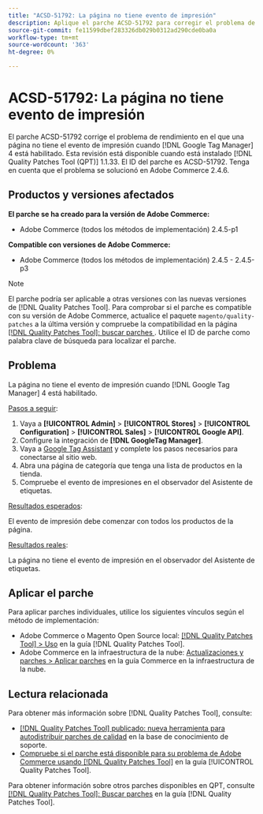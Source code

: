 ```yaml
---
title: "ACSD-51792: La página no tiene evento de impresión"
description: Aplique el parche ACSD-51792 para corregir el problema de rendimiento de Adobe Commerce en el que una página no tiene el evento de impresión cuando Google Tag Manager 4 está habilitado.
source-git-commit: fe11599dbef283326db029b0312ad290cde0ba0a
workflow-type: tm+mt
source-wordcount: '363'
ht-degree: 0%

---
```


# ACSD-51792: La página no tiene evento de impresión

El parche ACSD-51792 corrige el problema de rendimiento en el que una página no tiene el evento de impresión cuando [!DNL Google Tag Manager] 4 está habilitado. Esta revisión está disponible cuando está instalado [!DNL Quality Patches Tool (QPT)] 1.1.33. El ID del parche es ACSD-51792. Tenga en cuenta que el problema se solucionó en Adobe Commerce 2.4.6.

## Productos y versiones afectados

**El parche se ha creado para la versión de Adobe Commerce:**

* Adobe Commerce (todos los métodos de implementación) 2.4.5-p1

**Compatible con versiones de Adobe Commerce:**

* Adobe Commerce (todos los métodos de implementación) 2.4.5 - 2.4.5-p3

>[!NOTE]
>
>El parche podría ser aplicable a otras versiones con las nuevas versiones de [!DNL Quality Patches Tool]. Para comprobar si el parche es compatible con su versión de Adobe Commerce, actualice el paquete `magento/quality-patches` a la última versión y compruebe la compatibilidad en la página [[!DNL Quality Patches Tool]: buscar parches ](https://experienceleague.adobe.com/tools/commerce-quality-patches/index.html). Utilice el ID de parche como palabra clave de búsqueda para localizar el parche.

## Problema

La página no tiene el evento de impresión cuando [!DNL Google Tag Manager] 4 está habilitado.

<u>Pasos a seguir</u>:

1. Vaya a **[!UICONTROL Admin]** > **[!UICONTROL Stores]** > **[!UICONTROL Configuration]** > **[!UICONTROL Sales]** > **[!UICONTROL Google API]**.
1. Configure la integración de **[!DNL GoogleTag Manager]**.
1. Vaya a [Google Tag Assistant](https://tagassistant.google.com/) y complete los pasos necesarios para conectarse al sitio web.
1. Abra una página de categoría que tenga una lista de productos en la tienda.
1. Compruebe el evento de impresiones en el observador del Asistente de etiquetas.

<u>Resultados esperados</u>:

El evento de impresión debe comenzar con todos los productos de la página.

<u>Resultados reales</u>:

La página no tiene el evento de impresión en el observador del Asistente de etiquetas.

## Aplicar el parche

Para aplicar parches individuales, utilice los siguientes vínculos según el método de implementación:

* Adobe Commerce o Magento Open Source local: [[!DNL Quality Patches Tool] > Uso](/help/tools/quality-patches-tool/usage.md) en la guía [!DNL Quality Patches Tool].
* Adobe Commerce en la infraestructura de la nube: [Actualizaciones y parches > Aplicar parches](https://experienceleague.adobe.com/docs/commerce-cloud-service/user-guide/develop/upgrade/apply-patches.html) en la guía Commerce en la infraestructura de la nube.

## Lectura relacionada

Para obtener más información sobre [!DNL Quality Patches Tool], consulte:

* [[!DNL Quality Patches Tool] publicado: nueva herramienta para autodistribuir parches de calidad](https://experienceleague.adobe.com/en/docs/commerce-knowledge-base/kb/announcements/commerce-announcements/magento-quality-patches-released-new-tool-to-self-serve-quality-patches) en la base de conocimiento de soporte.
* [Compruebe si el parche está disponible para su problema de Adobe Commerce usando [!DNL Quality Patches Tool]](/help/tools/quality-patches-tool/patches-available-in-qpt/check-patch-for-magento-issue-with-magento-quality-patches.md) en la guía [!UICONTROL Quality Patches Tool].


Para obtener información sobre otros parches disponibles en QPT, consulte [[!DNL Quality Patches Tool]: Buscar parches](https://experienceleague.adobe.com/tools/commerce-quality-patches/index.html) en la guía [!DNL Quality Patches Tool].
